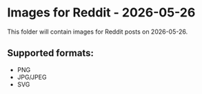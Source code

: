 # Images for Reddit - 2026-05-26

This folder will contain images for Reddit posts on 2026-05-26.

## Supported formats:
- PNG
- JPG/JPEG
- SVG
